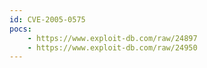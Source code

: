 ```yaml
---
id: CVE-2005-0575
pocs:
    - https://www.exploit-db.com/raw/24897
    - https://www.exploit-db.com/raw/24950
---
```

